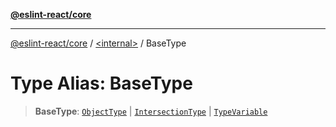 [**@eslint-react/core**](../../README.md)

***

[@eslint-react/core](../../README.md) / [\<internal\>](../README.md) / BaseType

# Type Alias: BaseType

> **BaseType**: [`ObjectType`](../interfaces/ObjectType.md) \| [`IntersectionType`](../interfaces/IntersectionType.md) \| [`TypeVariable`](TypeVariable.md)
